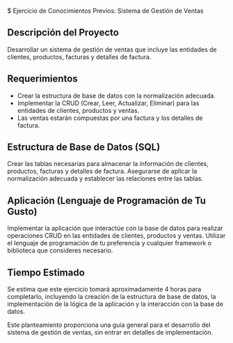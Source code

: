 $ Ejercicio de Conocimientos Previos: Sistema de Gestión de Ventas

## Descripción del Proyecto
Desarrollar un sistema de gestión de ventas que incluye las entidades de clientes, productos, facturas y detalles de factura.

## Requerimientos
- Crear la estructura de base de datos con la normalización adecuada.
- Implementar la CRUD (Crear, Leer, Actualizar, Eliminar) para las entidades de clientes, productos y ventas.
- Las ventas estarán compuestas por una factura y los detalles de factura.

## Estructura de Base de Datos (SQL)
Crear las tablas necesarias para almacenar la información de clientes, productos, facturas y detalles de factura. Asegurarse de aplicar la normalización adecuada y establecer las relaciones entre las tablas.

## Aplicación (Lenguaje de Programación de Tu Gusto)
Implementar la aplicación que interactúe con la base de datos para realizar operaciones CRUD en las entidades de clientes, productos y ventas. Utilizar el lenguaje de programación de tu preferencia y cualquier framework o biblioteca que consideres necesario.

## Tiempo Estimado
Se estima que este ejercicio tomará aproximadamente 4 horas para completarlo, incluyendo la creación de la estructura de base de datos, la implementación de la lógica de la aplicación y la interacción con la base de datos.

Este planteamiento proporciona una guía general para el desarrollo del sistema de gestión de ventas, sin entrar en detalles de implementación.
